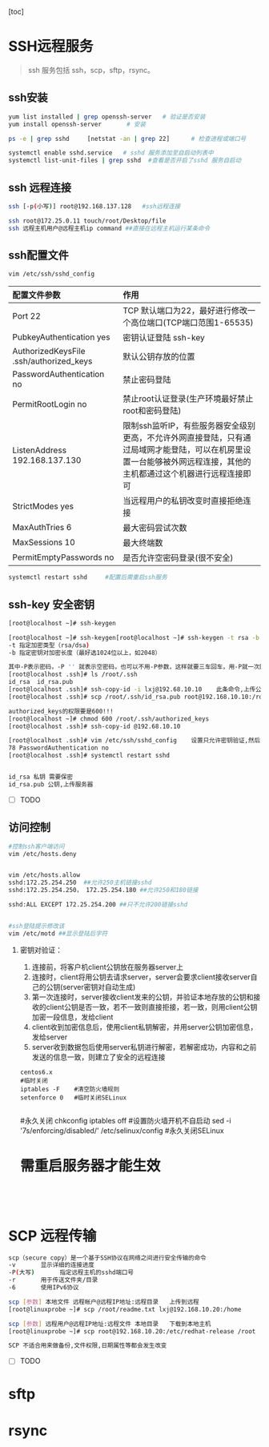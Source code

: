 <!-- toc -->
[toc]
<!-- toc -->



# SSH远程服务

> ssh 服务包括 ssh，scp，sftp，rsync。



## ssh安装

``` bash
yum list installed | grep openssh-server   # 验证是否安装
yum install openssh-server       # 安装

ps -e | grep sshd     [netstat -an | grep 22]      # 检查进程或端口号

systemctl enable sshd.service   # sshd 服务添加至自启动列表中
systemctl list-unit-files | grep sshd  #查看是否开启了sshd 服务自启动
```



## ssh 远程连接

``` bash
ssh [-p(小写)] root@192.168.137.128   #ssh远程连接

ssh root@172.25.0.11 touch/root/Desktop/file
ssh 远程主机用户@远程主机ip command ##直接在远程主机运行某条命令
```



## ssh配置文件

``` bash
vim /etc/ssh/sshd_config
```

| 配置文件参数                            | 作用                                                         |
| :-------------------------------------- | :----------------------------------------------------------- |
| Port 22                                 | TCP 默认端口为22，最好进行修改一个高位端口(TCP端口范围1-65535) |
| PubkeyAuthentication yes                | 密钥认证登陆 ssh-key                                         |
| AuthorizedKeysFile .ssh/authorized_keys | 默认公钥存放的位置                                           |
| PasswordAuthentication no               | 禁止密码登陆                                                 |
| PermitRootLogin no                      | 禁止root认证登录(生产环境最好禁止root和密码登陆)             |
| ListenAddress 192.168.137.130           | 限制ssh监听IP，有些服务器安全级别更高，不允许外网直接登陆，只有通过局域网才能登陆，可以在机房里设置一台能够被外网远程连接，其他的主机都通过这个机器进行远程连接即可 |
| StrictModes yes                         | 当远程用户的私钥改变时直接拒绝连接                           |
| MaxAuthTries 6                          | 最大密码尝试次数                                             |
| MaxSessions 10                          | 最大终端数                                                   |
| PermitEmptyPasswords no                 | 是否允许空密码登录(很不安全)                                 |

``` bash
systemctl restart sshd     #配置后需重启ssh服务
```





## ssh-key 安全密钥

``` bash
[root@localhost ~]# ssh-keygen

[root@localhost ~]# ssh-keygen[root@localhost ~]# ssh-keygen -t rsa -b 2048        -P '' 生成公私钥对。
-t 指定加密类型（rsa/dsa)
-b 指定密钥对加密长度（最好选1024位以上，如2048）

其中-P表示密码，-P '' 就表示空密码，也可以不用-P参数，这样就要三车回车，用-P就一次回车, -t表示密钥的加密类型,可以选择的加密类型有：dsa, ecdsa, ed25519, rsa, rsa1
[root@localhost .ssh]# ls /root/.ssh
id_rsa  id_rsa.pub
[root@localhost .ssh]# ssh-copy-id -i lxj@192.68.10.10    此条命令,上传公钥，上传到 服务器/etc/.ssh/目录下
[root@localhost .ssh]# scp /root/.ssh/id_rsa.pub root@192.168.10.10:/root/.ssh/authorized_keys   或者手动SCP拷贝到目标主机.

authorized_keys的权限要是600!!!
[root@localhost ~]# chmod 600 /root/.ssh/authorized_keys
[root@localhost .ssh]# ssh-copy-id @192.68.10.10

[root@localhost .ssh]# vim /etc/ssh/sshd_config    设置只允许密钥验证,然后重启服务器
78 PasswordAuthentication no
[root@localhost .ssh]# systemctl restart sshd


id_rsa 私钥 需要保密
id_rsa.pub 公钥,上传服务器
```



- [ ] TODO



## 访问控制

``` bash
#控制ssh客户端访问
vim /etc/hosts.deny


vim /etc/hosts.allow
sshd:172.25.254.250  ##允许250主机链接sshd
sshd:172.25.254.250， 172.25.254.180 ##允许250和180链接

sshd:ALL EXCEPT 172.25.254.200 ##只不允许200链接sshd


#ssh登陆提示修改该
vim /etc/motd ##显示登陆后字符
```





1. 密钥对验证：
   1. 连接前，将客户机client公钥放在服务器server上
   2. 连接时，client将用公钥去请求server，server会要求client接收server自己的公钥(server密钥对自动生成)
   3. 第一次连接时，server接收client发来的公钥，并验证本地存放的公钥和接收的client公钥是否一致，若不一致则直接拒接，若一致，则用client公钥加密一段信息，发给client
   4. client收到加密信息后，使用client私钥解密，并用server公钥加密信息，发给server
   5. server收到数据包后使用server私钥进行解密，若解密成功，内容和之前发送的信息一致，则建立了安全的远程连接


    ~~~
    centos6.x
    #临时关闭
    iptables -F    #清空防火墙规则
    setenforce 0   #临时关闭SELinux
    
    ~~~

    ~~~
    
    ~~~
    
    #永久关闭
    chkconfig iptables off       #设置防火墙开机不自启动
    sed -i '7s/enforcing/disabled/' /etc/selinux/config  #永久关闭SELinux
    # 需重启服务器才能生效
    ~~~

 


# SCP 远程传输

``` bash
scp（secure copy）是一个基于SSH协议在网络之间进行安全传输的命令
-v       显示详细的连接进度
-P(大写)       指定远程主机的sshd端口号
-r       用于传送文件夹/目录
-6       使用IPv6协议

scp [参数] 本地文件 远程帐户@远程IP地址:远程目录   上传到远程
[root@linuxprobe ~]# scp /root/readme.txt lxj@192.168.10.20:/home

scp [参数] 远程用户@远程IP地址:远程文件 本地目录   下载到本地主机
[root@linuxprobe ~]# scp root@192.168.10.20:/etc/redhat-release /root

SCP 不适合用来做备份,文件权限,日期属性等都会发生改变
```



 - [ ] TODO

# sftp



# rsync